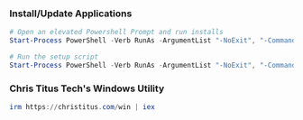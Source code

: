 ### Install/Update Applications


```powershell
# Open an elevated Powershell Prompt and run installs
Start-Process PowerShell -Verb RunAs -ArgumentList "-NoExit", "-Command", "& { (Join-Path $PWD '_install.ps1') | Invoke-Expression }"

# Run the setup script
Start-Process PowerShell -Verb RunAs -ArgumentList "-NoExit", "-Command", "& { (Join-Path $PWD '_setup.ps1') | Invoke-Expression }"
```

### Chris Titus Tech's Windows Utility

```powershell
irm https://christitus.com/win | iex
```